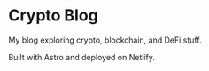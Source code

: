 # Crypto Blog

My blog exploring crypto, blockchain, and DeFi stuff. 

Built with Astro and deployed on Netlify.
